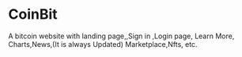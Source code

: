 # CoinBit
A bitcoin website with landing page,,Sign in ,Login page, Learn More, Charts,News,(It is always Updated) Marketplace,Nfts, etc.
